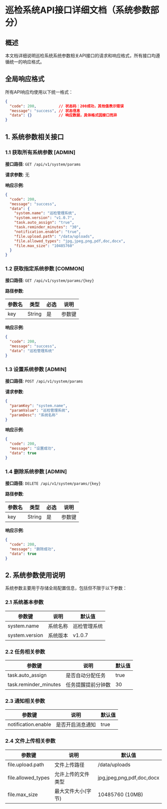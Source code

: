 # 巡检系统API接口详细文档（系统参数部分）

## 概述

本文档详细说明巡检系统系统参数相关API接口的请求和响应格式，所有接口均遵循统一的响应格式。

## 全局响应格式

所有API响应均使用以下统一格式：

```json
{
  "code": 200,          // 状态码：200成功，其他值表示错误
  "message": "success", // 状态信息
  "data": {}            // 响应数据，具体格式因接口而异
}
```

## 1. 系统参数相关接口

### 1.1 获取所有系统参数 [ADMIN]

**接口路径**: `GET /api/v1/system/params`

**请求参数**: 无

**响应示例**:

```json
{
  "code": 200,
  "message": "success",
  "data": {
    "system.name": "巡检管理系统",
    "system.version": "v1.0.7",
    "task.auto_assign": "true",
    "task.reminder_minutes": "30",
    "notification.enable": "true",
    "file.upload.path": "/data/uploads",
    "file.allowed_types": "jpg,jpeg,png,pdf,doc,docx",
    "file.max_size": "10485760"
  }
}
```

### 1.2 获取指定系统参数 [COMMON]

**接口路径**: `GET /api/v1/system/params/{key}`

**路径参数**:

| 参数名 | 类型 | 必选 | 说明 |
|-------|------|------|------|
| key | String | 是 | 参数键 |

**响应示例**:

```json
{
  "code": 200,
  "message": "success",
  "data": "巡检管理系统"
}
```

### 1.3 设置系统参数 [ADMIN]

**接口路径**: `POST /api/v1/system/params`

**请求参数**:

```json
{
  "paramKey": "system.name",
  "paramValue": "巡检管理系统",
  "paramDesc": "系统名称"
}
```

**响应示例**:

```json
{
  "code": 200,
  "message": "设置成功",
  "data": true
}
```

### 1.4 删除系统参数 [ADMIN]

**接口路径**: `DELETE /api/v1/system/params/{key}`

**路径参数**:

| 参数名 | 类型 | 必选 | 说明 |
|-------|------|------|------|
| key | String | 是 | 参数键 |

**响应示例**:

```json
{
  "code": 200,
  "message": "删除成功",
  "data": true
}
```

## 2. 系统参数使用说明

系统参数主要用于存储全局配置信息，包括但不限于以下参数：

### 2.1 系统基本参数

| 参数键 | 说明 | 默认值 |
|--------|------|--------|
| system.name | 系统名称 | 巡检管理系统 |
| system.version | 系统版本 | v1.0.7 |

### 2.2 任务相关参数

| 参数键 | 说明 | 默认值 |
|--------|------|--------|
| task.auto_assign | 是否自动分配任务 | true |
| task.reminder_minutes | 任务提醒提前分钟数 | 30 |

### 2.3 通知相关参数

| 参数键 | 说明 | 默认值 |
|--------|------|--------|
| notification.enable | 是否开启消息通知 | true |

### 2.4 文件上传相关参数

| 参数键 | 说明 | 默认值 |
|--------|------|--------|
| file.upload.path | 文件上传路径 | /data/uploads |
| file.allowed_types | 允许上传的文件类型 | jpg,jpeg,png,pdf,doc,docx |
| file.max_size | 最大文件大小(字节) | 10485760 (10MB) | 
